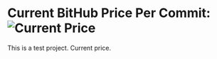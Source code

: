 # Current BitHub Price Per Commit: ![Current Price](https://bithub.herokuapp.com/v1/status/commit) 

This is a test project.  Current price.
